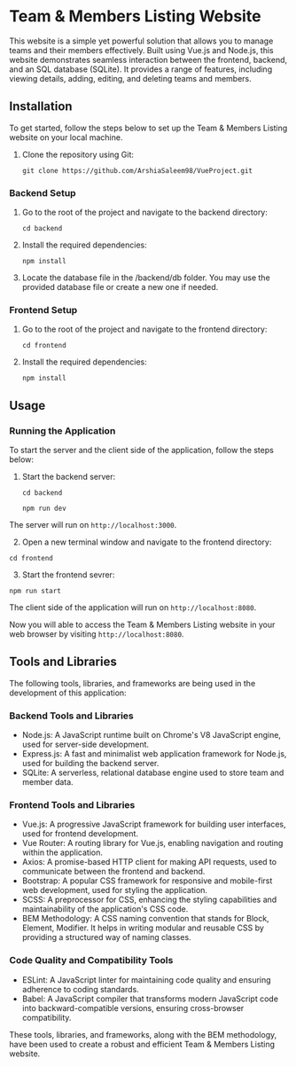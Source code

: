 # Team & Members Listing Website

This website is a simple yet powerful solution that allows you to manage teams and their members effectively. Built using Vue.js and Node.js, this website demonstrates seamless interaction between the frontend, backend, and an SQL database (SQLite). It provides a range of features, including viewing details, adding, editing, and deleting teams and members.

## Installation

To get started, follow the steps below to set up the Team & Members Listing website on your local machine.

1. Clone the repository using Git:

   `git clone https://github.com/ArshiaSaleem98/VueProject.git`

### Backend Setup

1. Go to the root of the project and navigate to the backend directory:

   `cd backend`

2. Install the required dependencies:

   `npm install`

3. Locate the database file in the /backend/db folder. You may use the provided database file or create a new one if needed.

### Frontend Setup

1. Go to the root of the project and navigate to the frontend directory:

   `cd frontend`

2. Install the required dependencies:

   `npm install`

## Usage

### Running the Application

To start the server and the client side of the application, follow the steps below:

1. Start the backend server:

   `cd backend`
   
   `npm run dev`

The server will run on `http://localhost:3000`.

2. Open a new terminal window and navigate to the frontend directory:

`cd frontend`

3. Start the frontend sevrer:

`npm run start`

The client side of the application will run on `http://localhost:8080`.

Now you will able to access the Team & Members Listing website in your web browser by visiting `http://localhost:8080`.

## Tools and Libraries

The following tools, libraries, and frameworks are being used in the development of this application:

### Backend Tools and Libraries

- Node.js: A JavaScript runtime built on Chrome's V8 JavaScript engine, used for server-side development.
- Express.js: A fast and minimalist web application framework for Node.js, used for building the backend server.
- SQLite: A serverless, relational database engine used to store team and member data.

### Frontend Tools and Libraries

- Vue.js: A progressive JavaScript framework for building user interfaces, used for frontend development.
- Vue Router: A routing library for Vue.js, enabling navigation and routing within the application.
- Axios: A promise-based HTTP client for making API requests, used to communicate between the frontend and backend.
- Bootstrap: A popular CSS framework for responsive and mobile-first web development, used for styling the application.
- SCSS: A preprocessor for CSS, enhancing the styling capabilities and maintainability of the application's CSS code.
- BEM Methodology: A CSS naming convention that stands for Block, Element, Modifier. It helps in writing modular and reusable CSS by providing a structured way of naming classes.

### Code Quality and Compatibility Tools
- ESLint: A JavaScript linter for maintaining code quality and ensuring adherence to coding standards.
- Babel: A JavaScript compiler that transforms modern JavaScript code into backward-compatible versions, ensuring cross-browser compatibility.

These tools, libraries, and frameworks, along with the BEM methodology, have been used to create a robust and efficient Team & Members Listing website. 










   




